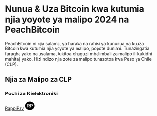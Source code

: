 <body class="payment-methods-page">

# Nunua & Uza Bitcoin kwa kutumia njia yoyote ya malipo 2024 na PeachBitcoin

PeachBitcoin ni njia salama, ya haraka na rahisi ya kununua na kuuza Bitcoin kwa kutumia njia yoyote ya malipo, popote duniani. Tunazingatia faragha yako na usalama, tukitoa chaguzi mbalimbali za malipo ili kukidhi mahitaji yako. Hizi ndizo njia zote za malipo tunazotoa kwa Peso ya Chile (CLP).

## Njia za Malipo za CLP

### Pochi za Kielektroniki

<div class="payment-grid">
    <div class="payment-grid-item">
        <a href="/buy-bitcoin-with-rappipay">RappiPay</a> 
        <img src="/img/faq/logoimg/rappipay.png" width="30px" height="27px" alt="Nunua bitcoin na RappiPay, Uza bitcoin na RappiPay">
    </div>
</div>

</body>
